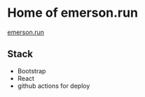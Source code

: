 # Home of emerson.run

[emerson.run](emerson.run)

## Stack

- Bootstrap
- React
- github actions for deploy
